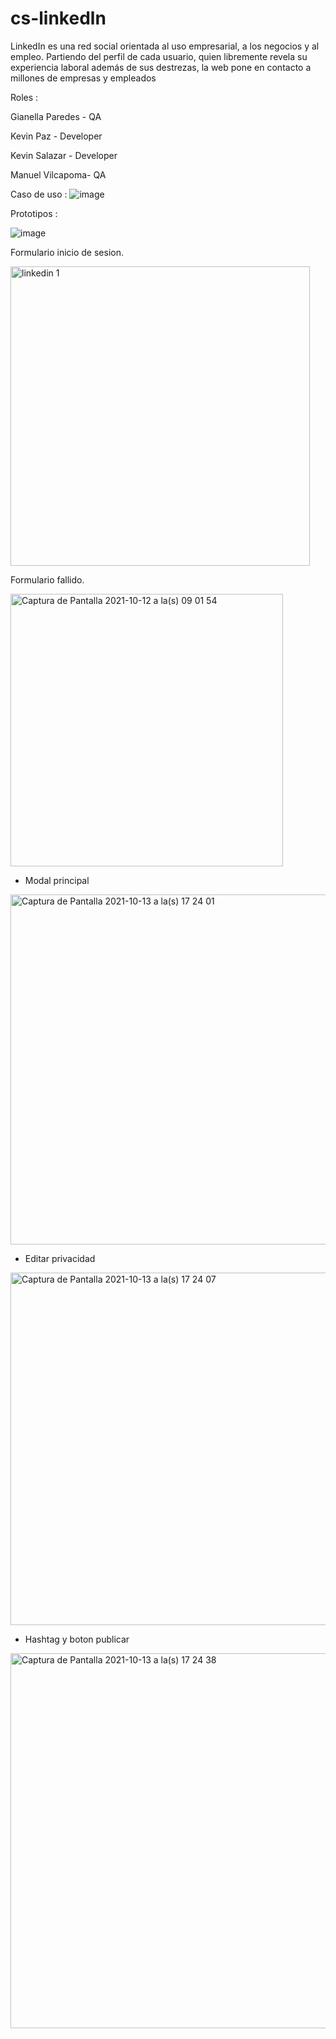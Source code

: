 # cs-linkedln


LinkedIn es una red social orientada al uso empresarial, a los negocios y al empleo. Partiendo del perfil de cada usuario, quien libremente revela su experiencia laboral además de sus destrezas, la web pone en contacto a millones de empresas y empleados

Roles : 

Gianella Paredes - QA

Kevin Paz - Developer

Kevin Salazar - Developer

Manuel Vilcapoma- QA


Caso de uso : 
![image](https://user-images.githubusercontent.com/10501721/137222210-8fe49c42-25e8-407f-baf6-1171ecadab66.png)

Prototipos : 

![image](https://user-images.githubusercontent.com/10501721/137234792-c1e2c459-d5d5-467f-b74c-97b53b88c4d5.png)

Formulario inicio de sesion.

<img width="479" alt="linkedin 1" src="https://user-images.githubusercontent.com/10501721/136970634-af70f2c8-55a7-443e-808d-a2d98f495316.png">

Formulario fallido.

<img width="436" alt="Captura de Pantalla 2021-10-12 a la(s) 09 01 54" src="https://user-images.githubusercontent.com/10501721/136970841-3ee41e23-ca4a-44c9-9034-45df7720e2f0.png">

- Modal principal

<img width="560" alt="Captura de Pantalla 2021-10-13 a la(s) 17 24 01" src="https://user-images.githubusercontent.com/10501721/137220933-2a0f3f62-2aad-4dd5-a359-a93468522ff7.png">

- Editar privacidad

<img width="564" alt="Captura de Pantalla 2021-10-13 a la(s) 17 24 07" src="https://user-images.githubusercontent.com/10501721/137220950-5f0e30bb-25ad-490d-96c4-895f9f0f60f7.png">

- Hashtag y boton publicar

<img width="600" alt="Captura de Pantalla 2021-10-13 a la(s) 17 24 38" src="https://user-images.githubusercontent.com/10501721/137221004-70f34491-1e49-4a4b-b8fd-92bd1f0e4e72.png">


